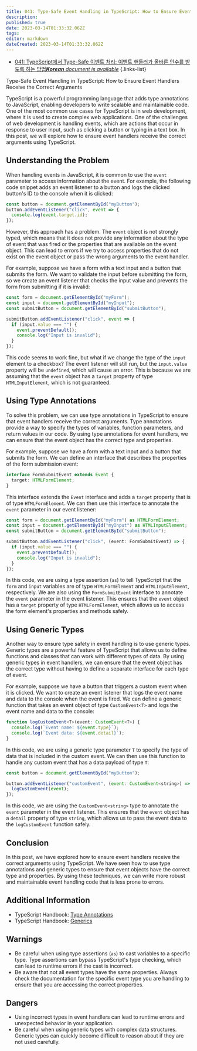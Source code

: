 ```yaml
---
title: 041: Type-Safe Event Handling in TypeScript: How to Ensure Event Handlers Receive the Correct Arguments
description: 
published: true
date: 2023-03-14T01:33:32.062Z
tags: 
editor: markdown
dateCreated: 2023-03-14T01:33:32.062Z
---
```


- [041: TypeScript에서 Type-Safe 이벤트 처리: 이벤트 핸들러가 올바른 인수를 받도록 하는 방법***Korean** document is available*](/ko/Knowledge-base/TypeScript/Learning/041-type-safe-event-handling-in-typescript-how-to-ensure-event-handlers-receive-the-correct-arguments)
{.links-list}



Type-Safe Event Handling in TypeScript: How to Ensure Event Handlers Receive the Correct Arguments

TypeScript is a powerful programming language that adds type annotations to JavaScript, enabling developers to write scalable and maintainable code. One of the most common use cases for TypeScript is in web development, where it is used to create complex web applications. One of the challenges of web development is handling events, which are actions that occur in response to user input, such as clicking a button or typing in a text box. In this post, we will explore how to ensure event handlers receive the correct arguments using TypeScript.

## Understanding the Problem

When handling events in JavaScript, it is common to use the `event` parameter to access information about the event. For example, the following code snippet adds an event listener to a button and logs the clicked button's ID to the console when it is clicked:

```javascript
const button = document.getElementById("myButton");
button.addEventListener("click", event => {
  console.log(event.target.id);
});
```

However, this approach has a problem. The `event` object is not strongly typed, which means that it does not provide any information about the type of event that was fired or the properties that are available on the event object. This can lead to errors if we try to access properties that do not exist on the event object or pass the wrong arguments to the event handler.

For example, suppose we have a form with a text input and a button that submits the form. We want to validate the input before submitting the form, so we create an event listener that checks the input value and prevents the form from submitting if it is invalid:

```javascript
const form = document.getElementById("myForm");
const input = document.getElementById("myInput");
const submitButton = document.getElementById("submitButton");

submitButton.addEventListener("click", event => {
  if (input.value === "") {
    event.preventDefault();
    console.log("Input is invalid");
  }
});
```

This code seems to work fine, but what if we change the type of the `input` element to a checkbox? The event listener will still run, but the `input.value` property will be `undefined`, which will cause an error. This is because we are assuming that the `event` object has a `target` property of type `HTMLInputElement`, which is not guaranteed.

## Using Type Annotations

To solve this problem, we can use type annotations in TypeScript to ensure that event handlers receive the correct arguments. Type annotations provide a way to specify the types of variables, function parameters, and return values in our code. By using type annotations for event handlers, we can ensure that the event object has the correct type and properties.

For example, suppose we have a form with a text input and a button that submits the form. We can define an interface that describes the properties of the form submission event:

```typescript
interface FormSubmitEvent extends Event {
  target: HTMLFormElement;
}
```

This interface extends the `Event` interface and adds a `target` property that is of type `HTMLFormElement`. We can then use this interface to annotate the `event` parameter in our event listener:

```typescript
const form = document.getElementById("myForm") as HTMLFormElement;
const input = document.getElementById("myInput") as HTMLInputElement;
const submitButton = document.getElementById("submitButton");

submitButton.addEventListener("click", (event: FormSubmitEvent) => {
  if (input.value === "") {
    event.preventDefault();
    console.log("Input is invalid");
  }
});
```

In this code, we are using a type assertion (`as`) to tell TypeScript that the `form` and `input` variables are of type `HTMLFormElement` and `HTMLInputElement`, respectively. We are also using the `FormSubmitEvent` interface to annotate the `event` parameter in the event listener. This ensures that the `event` object has a `target` property of type `HTMLFormElement`, which allows us to access the form element's properties and methods safely.

## Using Generic Types

Another way to ensure type safety in event handling is to use generic types. Generic types are a powerful feature of TypeScript that allows us to define functions and classes that can work with different types of data. By using generic types in event handlers, we can ensure that the event object has the correct type without having to define a separate interface for each type of event.

For example, suppose we have a button that triggers a custom event when it is clicked. We want to create an event listener that logs the event name and data to the console when the event is fired. We can define a generic function that takes an event object of type `CustomEvent<T>` and logs the event name and data to the console:

```typescript
function logCustomEvent<T>(event: CustomEvent<T>) {
  console.log(`Event name: ${event.type}`);
  console.log(`Event data: ${event.detail}`);
}
```

In this code, we are using a generic type parameter `T` to specify the type of data that is included in the custom event. We can then use this function to handle any custom event that has a data payload of type `T`:

```javascript
const button = document.getElementById("myButton");

button.addEventListener("customEvent", (event: CustomEvent<string>) => {
  logCustomEvent(event);
});
```

In this code, we are using the `CustomEvent<string>` type to annotate the `event` parameter in the event listener. This ensures that the `event` object has a `detail` property of type `string`, which allows us to pass the event data to the `logCustomEvent` function safely.

## Conclusion

In this post, we have explored how to ensure event handlers receive the correct arguments using TypeScript. We have seen how to use type annotations and generic types to ensure that event objects have the correct type and properties. By using these techniques, we can write more robust and maintainable event handling code that is less prone to errors.

## Additional Information

- TypeScript Handbook: [Type Annotations](https://www.typescriptlang.org/docs/handbook/2/everyday-types.html#type-annotations)
- TypeScript Handbook: [Generics](https://www.typescriptlang.org/docs/handbook/2/generics.html)

## Warnings

- Be careful when using type assertions (`as`) to cast variables to a specific type. Type assertions can bypass TypeScript's type checking, which can lead to runtime errors if the cast is incorrect.
- Be aware that not all event types have the same properties. Always check the documentation for the specific event type you are handling to ensure that you are accessing the correct properties.

## Dangers

- Using incorrect types in event handlers can lead to runtime errors and unexpected behavior in your application.
- Be careful when using generic types with complex data structures. Generic types can quickly become difficult to reason about if they are not used carefully.